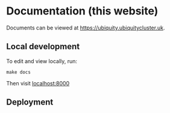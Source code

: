# Documentation (this website)

Documents can be viewed at <https://ubiquity.ubiquitycluster.uk>.

## Local development

To edit and view locally, run:

```
make docs
```

Then visit [localhost:8000](http://localhost:8000)

## Deployment
